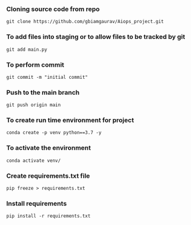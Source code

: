 
### Cloning source code from repo

`git clone https://github.com/gbiamgaurav/Aiops_project.git`

### To add files into staging or to allow files to be tracked by git

`git add main.py`

### To perform commit

`git commit -m "initial commit"`

### Push to the main branch

`git push origin main`

### To create run time environment for project

`conda create -p venv python==3.7 -y`

### To activate the environment

`conda activate venv/`

### Create requirements.txt file

`pip freeze > requirements.txt`

### Install requirements

`pip install -r requirements.txt`

